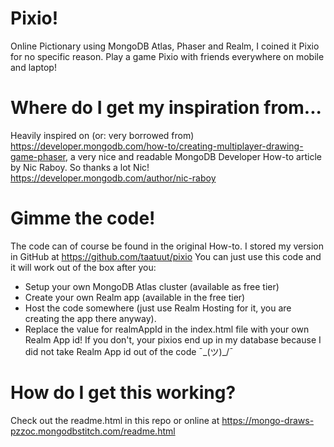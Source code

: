 # Pixio!
Online Pictionary using MongoDB Atlas, Phaser and Realm, I coined it Pixio for no specific reason. Play a game Pixio with friends everywhere on mobile and laptop!

# Where do I get my inspiration from...
Heavily inspired on (or: very borrowed from) https://developer.mongodb.com/how-to/creating-multiplayer-drawing-game-phaser, a very nice and readable MongoDB Developer How-to article by Nic Raboy. So thanks a lot Nic! https://developer.mongodb.com/author/nic-raboy

# Gimme the code!
The code can of course be found in the original How-to. I stored my version in GitHub at https://github.com/taatuut/pixio
You can just use this code and it will work out of the box after you:
- Setup your own MongoDB Atlas cluster (available as free tier)
- Create your own Realm app (available in the free tier)
- Host the code somewhere (just use Realm Hosting for it, you are creating the app there anyway).
- Replace the value for realmAppId in the index.html file with your own Realm App id! If you don't, your pixios end up in my database because I did not take Realm App id out of the code ¯\_(ツ)_/¯

# How do I get this working?
Check out the readme.html in this repo or online at https://mongo-draws-pzzoc.mongodbstitch.com/readme.html
